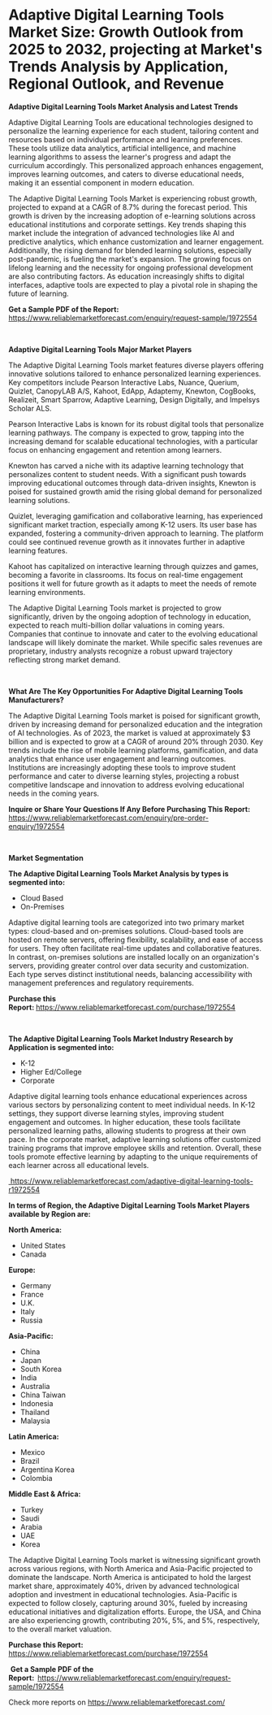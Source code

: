 <p><h1>Adaptive Digital Learning Tools Market Size: Growth Outlook from 2025 to 2032, projecting at Market's Trends Analysis by Application, Regional Outlook, and Revenue</h1></p><p><strong>Adaptive Digital Learning Tools Market Analysis and Latest Trends</strong></p>
<p><p>Adaptive Digital Learning Tools are educational technologies designed to personalize the learning experience for each student, tailoring content and resources based on individual performance and learning preferences. These tools utilize data analytics, artificial intelligence, and machine learning algorithms to assess the learner's progress and adapt the curriculum accordingly. This personalized approach enhances engagement, improves learning outcomes, and caters to diverse educational needs, making it an essential component in modern education.</p><p>The Adaptive Digital Learning Tools Market is experiencing robust growth, projected to expand at a CAGR of 8.7% during the forecast period. This growth is driven by the increasing adoption of e-learning solutions across educational institutions and corporate settings. Key trends shaping this market include the integration of advanced technologies like AI and predictive analytics, which enhance customization and learner engagement. Additionally, the rising demand for blended learning solutions, especially post-pandemic, is fueling the market's expansion. The growing focus on lifelong learning and the necessity for ongoing professional development are also contributing factors. As education increasingly shifts to digital interfaces, adaptive tools are expected to play a pivotal role in shaping the future of learning.</p></p>
<p><strong>Get a Sample PDF of the Report:&nbsp;</strong> <a href="https://www.reliablemarketforecast.com/enquiry/request-sample/1972554?utm_campaign=3327&utm_medium=2&utm_source=Github&utm_content=ia&utm_term=11032025&utm_id=adaptive-digital-learning-tools">https://www.reliablemarketforecast.com/enquiry/request-sample/1972554</a></p>
<p>&nbsp;</p>
<p><strong>Adaptive Digital Learning Tools Major Market Players</strong></p>
<p><p>The Adaptive Digital Learning Tools market features diverse players offering innovative solutions tailored to enhance personalized learning experiences. Key competitors include Pearson Interactive Labs, Nuance, Querium, Quizlet, CanopyLAB A/S, Kahoot, EdApp, Adaptemy, Knewton, CogBooks, Realizeit, Smart Sparrow, Adaptive Learning, Design Digitally, and Impelsys Scholar ALS.</p><p>Pearson Interactive Labs is known for its robust digital tools that personalize learning pathways. The company is expected to grow, tapping into the increasing demand for scalable educational technologies, with a particular focus on enhancing engagement and retention among learners.</p><p>Knewton has carved a niche with its adaptive learning technology that personalizes content to student needs. With a significant push towards improving educational outcomes through data-driven insights, Knewton is poised for sustained growth amid the rising global demand for personalized learning solutions.</p><p>Quizlet, leveraging gamification and collaborative learning, has experienced significant market traction, especially among K-12 users. Its user base has expanded, fostering a community-driven approach to learning. The platform could see continued revenue growth as it innovates further in adaptive learning features.</p><p>Kahoot has capitalized on interactive learning through quizzes and games, becoming a favorite in classrooms. Its focus on real-time engagement positions it well for future growth as it adapts to meet the needs of remote learning environments.</p><p>The Adaptive Digital Learning Tools market is projected to grow significantly, driven by the ongoing adoption of technology in education, expected to reach multi-billion dollar valuations in coming years. Companies that continue to innovate and cater to the evolving educational landscape will likely dominate the market. While specific sales revenues are proprietary, industry analysts recognize a robust upward trajectory reflecting strong market demand.</p></p>
<p>&nbsp;</p>
<p><strong>What Are The Key Opportunities For Adaptive Digital Learning Tools Manufacturers?</strong></p>
<p><p>The Adaptive Digital Learning Tools market is poised for significant growth, driven by increasing demand for personalized education and the integration of AI technologies. As of 2023, the market is valued at approximately $3 billion and is expected to grow at a CAGR of around 20% through 2030. Key trends include the rise of mobile learning platforms, gamification, and data analytics that enhance user engagement and learning outcomes. Institutions are increasingly adopting these tools to improve student performance and cater to diverse learning styles, projecting a robust competitive landscape and innovation to address evolving educational needs in the coming years.</p></p>
<p><strong>Inquire or Share Your Questions If Any Before Purchasing This Report:</strong> <a href="https://www.reliablemarketforecast.com/enquiry/pre-order-enquiry/1972554?utm_campaign=3327&utm_medium=2&utm_source=Github&utm_content=ia&utm_term=11032025&utm_id=adaptive-digital-learning-tools">https://www.reliablemarketforecast.com/enquiry/pre-order-enquiry/1972554</a></p>
<p>&nbsp;</p>
<p><strong>Market Segmentation</strong></p>
<p><strong>The Adaptive Digital Learning Tools Market Analysis by types is segmented into:</strong></p>
<p><ul><li>Cloud Based</li><li>On-Premises</li></ul></p>
<p><p>Adaptive digital learning tools are categorized into two primary market types: cloud-based and on-premises solutions. Cloud-based tools are hosted on remote servers, offering flexibility, scalability, and ease of access for users. They often facilitate real-time updates and collaborative features. In contrast, on-premises solutions are installed locally on an organization's servers, providing greater control over data security and customization. Each type serves distinct institutional needs, balancing accessibility with management preferences and regulatory requirements.</p></p>
<p><strong>Purchase this Report:&nbsp;</strong><a href="https://www.reliablemarketforecast.com/purchase/1972554?utm_campaign=3327&utm_medium=2&utm_source=Github&utm_content=ia&utm_term=11032025&utm_id=adaptive-digital-learning-tools">https://www.reliablemarketforecast.com/purchase/1972554</a></p>
<p>&nbsp;</p>
<p><strong>The Adaptive Digital Learning Tools Market Industry Research by Application is segmented into:</strong></p>
<p><ul><li>K-12</li><li>Higher Ed/College</li><li>Corporate</li></ul></p>
<p><p>Adaptive digital learning tools enhance educational experiences across various sectors by personalizing content to meet individual needs. In K-12 settings, they support diverse learning styles, improving student engagement and outcomes. In higher education, these tools facilitate personalized learning paths, allowing students to progress at their own pace. In the corporate market, adaptive learning solutions offer customized training programs that improve employee skills and retention. Overall, these tools promote effective learning by adapting to the unique requirements of each learner across all educational levels.</p></p>
<p><a href="https://www.reliablemarketforecast.com/adaptive-digital-learning-tools-r1972554?utm_campaign=3327&utm_medium=2&utm_source=Github&utm_content=ia&utm_term=11032025&utm_id=adaptive-digital-learning-tools">&nbsp;https://www.reliablemarketforecast.com/adaptive-digital-learning-tools-r1972554</a></p>
<p><strong>In terms of Region, the Adaptive Digital Learning Tools Market Players available by Region are:</strong></p>
<p>
    <p> <strong> North America: </strong>
        <ul>
            <li>United States</li>
            <li>Canada</li>
        </ul>
        </p> 
    <p> <strong> Europe: </strong>
        <ul>
            <li>Germany</li>
            <li>France</li>
            <li>U.K.</li>
            <li>Italy</li>
            <li>Russia</li>
        </ul>
        </p> 
    <p> <strong> Asia-Pacific: </strong>
        <ul>
            <li>China</li>
            <li>Japan</li>
            <li>South Korea</li>
            <li>India</li>
            <li>Australia</li>
            <li>China Taiwan</li>
            <li>Indonesia</li>
            <li>Thailand</li>
            <li>Malaysia</li>
        </ul>
        </p> 
    <p> <strong> Latin America: </strong>
        <ul>
            <li>Mexico</li>
            <li>Brazil</li>
            <li>Argentina Korea</li>
            <li>Colombia</li>
        </ul>
        </p> 
    <p> <strong> Middle East & Africa: </strong>
        <ul>
            <li>Turkey</li>
            <li>Saudi</li>
            <li>Arabia</li>
            <li>UAE</li>
            <li>Korea</li>
        </ul>
    </p>
    </p>
<p><p>The Adaptive Digital Learning Tools market is witnessing significant growth across various regions, with North America and Asia-Pacific projected to dominate the landscape. North America is anticipated to hold the largest market share, approximately 40%, driven by advanced technological adoption and investment in educational technologies. Asia-Pacific is expected to follow closely, capturing around 30%, fueled by increasing educational initiatives and digitalization efforts. Europe, the USA, and China are also experiencing growth, contributing 20%, 5%, and 5%, respectively, to the overall market valuation.</p></p>
<p><strong>Purchase this Report: </strong><a href="https://www.reliablemarketforecast.com/purchase/1972554?utm_campaign=3327&utm_medium=2&utm_source=Github&utm_content=ia&utm_term=11032025&utm_id=adaptive-digital-learning-tools">https://www.reliablemarketforecast.com/purchase/1972554</a></p>
<p>&nbsp;<strong>Get a Sample PDF of the Report:&nbsp;&nbsp;</strong><a href="https://www.reliablemarketforecast.com/enquiry/request-sample/1972554?utm_campaign=3327&utm_medium=2&utm_source=Github&utm_content=ia&utm_term=11032025&utm_id=adaptive-digital-learning-tools">https://www.reliablemarketforecast.com/enquiry/request-sample/1972554</a></p>
<p><strong></strong></p>
<p>Check more reports on <a href="https://www.reliablemarketforecast.com/?utm_campaign=3327&utm_medium=2&utm_source=Github&utm_content=ia&utm_term=11032025&utm_id=adaptive-digital-learning-tools">https://www.reliablemarketforecast.com/</a></p>